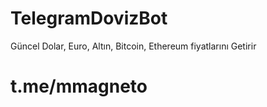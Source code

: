 # TelegramDovizBot

Güncel Dolar, Euro, Altın, Bitcoin, Ethereum fiyatlarını Getirir

# t.me/mmagneto
